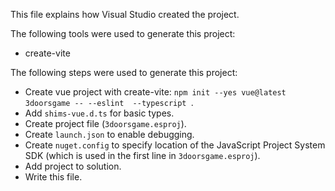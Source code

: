 This file explains how Visual Studio created the project.

The following tools were used to generate this project:
- create-vite

The following steps were used to generate this project:
- Create vue project with create-vite: `npm init --yes vue@latest 3doorsgame -- --eslint  --typescript `.
- Add `shims-vue.d.ts` for basic types.
- Create project file (`3doorsgame.esproj`).
- Create `launch.json` to enable debugging.
- Create `nuget.config` to specify location of the JavaScript Project System SDK (which is used in the first line in `3doorsgame.esproj`).
- Add project to solution.
- Write this file.
